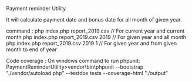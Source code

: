 Payment reminder Utility

It will calculate payment date and bonus date for all month of given year. 

command : 
php index.php report_2019.csv  // For current year and current month
php index.php report_2019.csv  2019  // For given year and all month 
php index.php report_2019.csv  2019 1 // For given year and from given month to end of year

Code coverage :
On windows command to run phpunit:
PaymentReminderUtility>vendor\bin\phpunit --bootstrap "./vendor/autoload.php" --testdox tests --coverage-html "./output"


